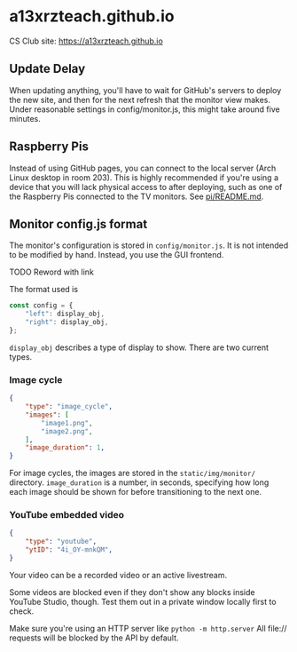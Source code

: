 # a13xrzteach.github.io
CS Club site: https://a13xrzteach.github.io

## Update Delay
When updating anything, you'll have to wait for GitHub's servers to deploy the
new site, and then for the next refresh that the monitor view makes. Under
reasonable settings in config/monitor.js, this might take around five minutes.

## Raspberry Pis
Instead of using GitHub pages, you can connect to the local server (Arch Linux
desktop in room 203). This is highly recommended if you're using a device that
you will lack physical access to after deploying, such as one of the Raspberry
Pis connected to the TV monitors. See
[pi/README.md](https://github.com/a13xrzteach/a13xrzteach.github.io/blob/main/pi/README.md).

## Monitor config.js format
The monitor's configuration is stored in ``config/monitor.js``. It is not intended
to be modified by hand. Instead, you use the GUI frontend.

TODO Reword with link

The format used is
```js
const config = {
	"left": display_obj,
	"right": display_obj,
};
```

``display_obj`` describes a type of display to show. There are two current types.

### Image cycle
```json
{
	"type": "image_cycle",
	"images": [
		"image1.png",
		"image2.png",
	],
	"image_duration": 1,
}
```

For image cycles, the images are stored in the ``static/img/monitor/``
directory. ``image_duration`` is a number, in seconds, specifying how long each
image should be shown for before transitioning to the next one.

### YouTube embedded video
```json
{
	"type": "youtube",
	"ytID": "4i_OY-mnkQM",
}
```

Your video can be a recorded video or an active livestream.

Some videos are blocked even if they don't show any blocks inside YouTube
Studio, though. Test them out in a private window locally first to check.

Make sure you're using an HTTP server like
``python -m http.server``
All file:// requests will be blocked by the API by default.
